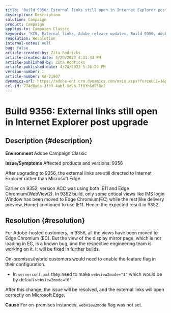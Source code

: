 ```yaml
---
title: 'Build 9356: External links still open in Internet Explorer post upgrade'
description: Description
solution: Campaign
product: Campaign
applies-to: Campaign Classic
keywords: 'KCS, External links, Adobe release updates, Build 9356, Adobe Build Updates '
resolution: Resolution
internal-notes: null
bug: false
article-created-by: Zita Rodricks
article-created-date: 4/20/2023 4:31:43 PM
article-published-by: Zita Rodricks
article-published-date: 4/24/2023 5:36:29 PM
version-number: 1
article-number: KA-21907
dynamics-url: https://adobe-ent.crm.dynamics.com/main.aspx?forceUCI=1&pagetype=entityrecord&etn=knowledgearticle&id=7c33d5cf-98df-ed11-a7c7-6045bd006268
exl-id: 774d8a6a-3f39-4abf-9d9b-7f83b6d858e2
---
```

# Build 9356: External links still open in Internet Explorer post upgrade

## Description {#description}

<b>Environment </b>
Adobe Campaign Classic

<b>Issue/Symptoms</b>
Affected products and versions: 9356

After upgrading to 9356, the external links are still directed to Internet Explorer rather than Microsoft Edge.

 Earlier on 9352, version ACC was using both IE11 and Edge Chromium(WebView2). In 9352 build, only some critical views like IMS login Window has been moved to Edge Chromium(EC) while the rest(like delivery preview, Home) continued to use IE11. Hence the expected result in 9352.




## Resolution {#resolution}


For Adobe-hosted customers, in 9356, all the views have been moved to Edge Chromium (EC). But the view of the display mirror page, which is not loading in EC, is a known bug, and the respective engineering team is working on it. It will be fixed in further builds.

On-premises/hybrid customers would need to enable the feature flag in their configuration.

- In `serverconf.xml` they need to make `webview2mode="1"` which would be by default `webview2mode="0"`


After this change, the issue will be resolved, and the external links will open correctly on Microsoft Edge.

<b>Cause</b>
For on-premises instances, `webview2mode` flag was not set.
